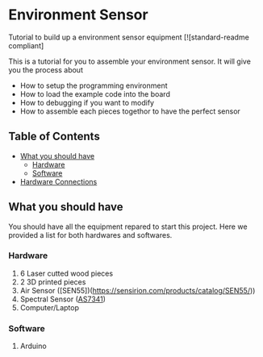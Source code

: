 # Environment Sensor
 Tutorial to build up a environment sensor equipment
 [![standard-readme compliant]


This is a tutorial for you to assemble your environment sensor. It will give you the process about 

- How to setup the programming environment
- How to load the example code into the board
- How to debugging if you want to modify
- How to assemble each pieces togethor to have the perfect sensor

## Table of Contents

- [What you should have](#What-you-should-have)
    - [Hardware](#Hardware)
    - [Software](#Software)
- [Hardware Connections](#Hardware-Connections)




## What you should have
You should have all the equipment repared to start this project. Here we provided a list for both hardwares and softwares. 

### Hardware
1. 6 Laser cutted wood pieces
2. 2 3D printed pieces
3. Air Sensor ([SEN55])(https://sensirion.com/products/catalog/SEN55/))
4. Spectral Sensor ([AS7341](https://www.adafruit.com/product/4698))
5. Computer/Laptop
### Software
1. Arduino
